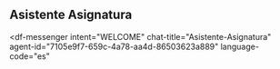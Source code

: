 ## Asistente Asignatura

<script src="https://www.gstatic.com/dialogflow-console/fast/messenger/bootstrap.js?v=1"></script>
<df-messenger
  intent="WELCOME"
  chat-title="Asistente-Asignatura"
  agent-id="7105e9f7-659c-4a78-aa4d-86503623a889"
  language-code="es"
></df-messenger>
